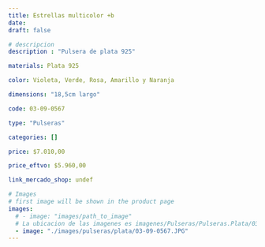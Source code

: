 ```yaml
---
title: Estrellas multicolor +b
date: 
draft: false

# descripcion
description : "Pulsera de plata 925"

materials: Plata 925

color: Violeta, Verde, Rosa, Amarillo y Naranja

dimensions: "18,5cm largo"

code: 03-09-0567

type: "Pulseras"

categories: []

price: $7.010,00

price_eftvo: $5.960,00

link_mercado_shop: undef

# Images
# first image will be shown in the product page
images:
  # - image: "images/path_to_image"
  # La ubicacion de las imagenes es imagenes/Pulseras/Pulseras.Plata/03-09-0567-estrellas-multicolor-+b
  - image: "./images/pulseras/plata/03-09-0567.JPG"
---
```

